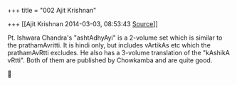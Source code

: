 +++
title = "002 Ajit Krishnan"

+++
[[Ajit Krishnan	2014-03-03, 08:53:43 [Source](https://groups.google.com/g/samskrita/c/H15wZWhQdcY)]]



Pt. Ishwara Chandra's "ashtAdhyAyi" is a 2-volume set which is similar to the prathamAvritti. It is hindi only, but includes vArtikAs etc which the prathamAvRtti excludes. He also has a 3-volume translation of the "kAshikA vRtti". Both of them are published by Chowkamba and are quite good.

  

  

  



